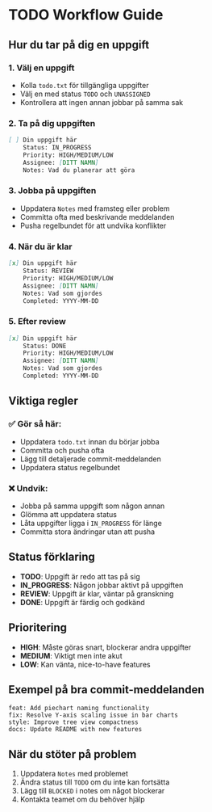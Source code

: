 # TODO Workflow Guide

## Hur du tar på dig en uppgift

### 1. Välj en uppgift
- Kolla `todo.txt` för tillgängliga uppgifter
- Välj en med status `TODO` och `UNASSIGNED`
- Kontrollera att ingen annan jobbar på samma sak

### 2. Ta på dig uppgiften
```markdown
[ ] Din uppgift här
    Status: IN_PROGRESS
    Priority: HIGH/MEDIUM/LOW
    Assignee: [DITT NAMN]
    Notes: Vad du planerar att göra
```

### 3. Jobba på uppgiften
- Uppdatera `Notes` med framsteg eller problem
- Committa ofta med beskrivande meddelanden
- Pusha regelbundet för att undvika konflikter

### 4. När du är klar
```markdown
[x] Din uppgift här
    Status: REVIEW
    Priority: HIGH/MEDIUM/LOW
    Assignee: [DITT NAMN]
    Notes: Vad som gjordes
    Completed: YYYY-MM-DD
```

### 5. Efter review
```markdown
[x] Din uppgift här
    Status: DONE
    Priority: HIGH/MEDIUM/LOW
    Assignee: [DITT NAMN]
    Notes: Vad som gjordes
    Completed: YYYY-MM-DD
```

## Viktiga regler

### ✅ Gör så här:
- Uppdatera `todo.txt` innan du börjar jobba
- Committa och pusha ofta
- Lägg till detaljerade commit-meddelanden
- Uppdatera status regelbundet

### ❌ Undvik:
- Jobba på samma uppgift som någon annan
- Glömma att uppdatera status
- Låta uppgifter ligga i `IN_PROGRESS` för länge
- Committa stora ändringar utan att pusha

## Status förklaring

- **TODO**: Uppgift är redo att tas på sig
- **IN_PROGRESS**: Någon jobbar aktivt på uppgiften
- **REVIEW**: Uppgift är klar, väntar på granskning
- **DONE**: Uppgift är färdig och godkänd

## Prioritering

- **HIGH**: Måste göras snart, blockerar andra uppgifter
- **MEDIUM**: Viktigt men inte akut
- **LOW**: Kan vänta, nice-to-have features

## Exempel på bra commit-meddelanden

```
feat: Add piechart naming functionality
fix: Resolve Y-axis scaling issue in bar charts
style: Improve tree view compactness
docs: Update README with new features
```

## När du stöter på problem

1. Uppdatera `Notes` med problemet
2. Ändra status till `TODO` om du inte kan fortsätta
3. Lägg till `BLOCKED` i notes om något blockerar
4. Kontakta teamet om du behöver hjälp
